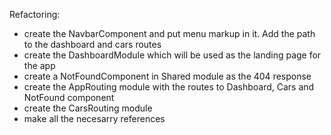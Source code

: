 Refactoring:
* create the NavbarComponent and put menu markup in it. Add the path to the dashboard and cars routes
* create the DashboardModule which will be used as the landing page for the app
* create a NotFoundComponent in Shared module as the 404 response
* create the AppRouting module with the routes to Dashboard, Cars and NotFound component
* create the CarsRouting module
* make all the necesarry references